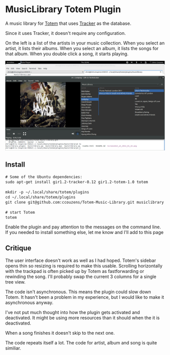MusicLibrary Totem Plugin
=========================

A music library for [Totem](http://projects.gnome.org/totem/) that uses [Tracker](http://projects.gnome.org/tracker/) as the database.

Since it uses Tracker, it doesn't require any configuration.

On the left is a list of the artists in your music collection.
When you select an artist, it lists their albums.
When you select an album, it lists the songs for that album.
When you double click a song, it starts playing.

![screenshot](https://github.com/ccouzens/Totem-Music-Library/raw/master/Screenshot_2_at_2012_01_26.png "screenshot")

Install
-------

    # Some of the Ubuntu dependencies:
    sudo apt-get install gir1.2-tracker-0.12 gir1.2-totem-1.0 totem

    mkdir -p ~/.local/share/totem/plugins
    cd ~/.local/share/totem/plugins
    git clone git@github.com:ccouzens/Totem-Music-Library.git musiclibrary

    # start Totem
    totem

Enable the plugin and pay attention to the messages on the command line.
If you needed to install something else, let me know and I'll add to this page

Critique
--------
The user interface doesn't work as well as I had hoped.
Totem's sidebar opens thin so resizing is required to make this usable.
Scrolling horizontally with the trackpad is often picked up by Totem as fastforwarding or rewinding the song.
I'll probably swap the current 3 columns for a single tree view.

The code isn't asynchronous.
This means the plugin could slow down Totem.
It hasn't been a problem in my experience, but I would like to make it asynchronous anyway.

I've not put much thought into how the plugin gets activated and deactivated.
It might be using more resources than it should when the it is deactivated.

When a song finishes it doesn't skip to the next one.

The code repeats itself a lot.
The code for artist, album and song is quite similiar.
